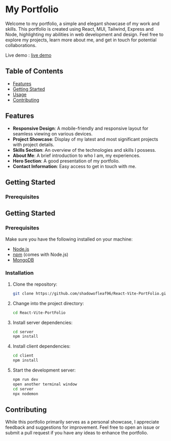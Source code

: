 # My Portfolio

Welcome to my portfolio, a simple and elegant showcase of my work and skills. This portfolio is created using React, MUI, Tailwind, Express and Node, highlighting my abilities in web development and design. Feel free to explore my projects, learn more about me, and get in touch for potential collaborations.

Live demo : [live demo](https://new-portfolio-z3hb.onrender.com/)

## Table of Contents

- [Features](#features)
- [Getting Started](#getting-started)
- [Usage](#usage)
- [Contributing](#contributing)

## Features

- **Responsive Design**: A mobile-friendly and responsive layout for seamless viewing on various devices.
- **Project Showcase**: Display of my latest and most significant projects with project details.
- **Skills Section**: An overview of the technologies and skills I possess.
- **About Me**: A brief introduction to who I am, my experiences.
- **Hero Section**: A good presentation of my portfolio.
- **Contact Information**: Easy access to get in touch with me.

## Getting Started

### Prerequisites

## Getting Started

### Prerequisites

Make sure you have the following installed on your machine:

- [Node.js](https://nodejs.org/)
- [npm](https://www.npmjs.com/) (comes with Node.js)
- [MongoDB](https://www.mongodb.com/try/download/community)

### Installation

1. Clone the repository:

   ```bash
   git clone https://github.com/shadowofleaf96/React-Vite-PortFolio.git
   ```

2. Change into the project directory:

   ```bash
   cd React-Vite-PortFolio
   ```

3. Install server dependencies:

   ```bash
   cd server
   npm install
   ```

4. Install client dependencies:

   ```bash
   cd client
   npm install
   ```

6. Start the development server:

   ```bash
   npm run dev
   open another terminal window
   cd server
   npx nodemon
   ```

## Contributing

While this portfolio primarily serves as a personal showcase, I appreciate feedback and suggestions for improvement. Feel free to open an issue or submit a pull request if you have any ideas to enhance the portfolio.
